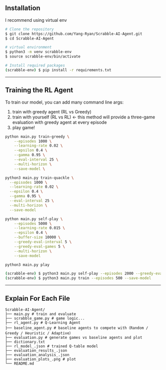 ## Installation
I recommend using virtual env

```bash
# Clone the repository
$ git clone https://github.com/Yang-Ryan/Scrabble-AI-Agent.git
$ cd Scrabble-AI-Agent

# virtual environment
$ python3 -m venv scrabble-env
$ source scrabble-env/bin/activate

# Install required packages
(scrabble-env) $ pip install -r requirements.txt
```

---

## Training the RL Agent

To train our model, you can add many command line args: 
1. train with greedy agent (RL vs Greedy)
2. train with yourself (RL vs RL) <- this method will provide a three-game evaluation with greedy agent at every episode  
3. play game!

```bash
python main.py train-greedy \
    --episodes 1000 \
    --learning-rate 0.02 \
    --epsilon 0.4 \
    --gamma 0.95 \
    --eval-interval 25 \
    --multi-horizon \
    --save-model \

python3 main.py train-quackle \
  --episodes 1000 \
  --learning-rate 0.02 \
  --epsilon 0.4 \
  --gamma 0.95 \
  --eval-interval 25 \
  --multi-horizon \
  --save-model

python main.py self-play \
    --episodes 5000 \
    --learning-rate 0.015 \
    --epsilon 0.4 \
    --buffer-size 10000 \
    --greedy-eval-interval 5 \
    --greedy-eval-games 5 \
    --multi-horizon \
    --save-model

python3 main.py play

(scrabble-env) $ python3 main.py self-play --episodes 2000 --greedy-eval-games 3 --save-model
(scrabble-env) $ python3 main.py train --episodes 500 --save-model

```

---

## Explain For Each File

    Scrabble-AI-Agent/
    ├── main.py # train and evaluate
    ├── scrabble_game.py # game logic...
    ├── rl_agent.py # Q-Learning Agent
    ├── baseline_agent.py # baseline agents to compete with（Random / Greedy / Heuristic / Adaptive）
    ├── evaluation.py # generate games vs baseline agents and plot
    ├── dictionary.txt
    ├── rl_model_.json # trained Q-table model
    ├── evaluation_results_.json
    ├── evaluation_analysis_.json
    ├── evaluation_plots_.png # plot
    └── README.md